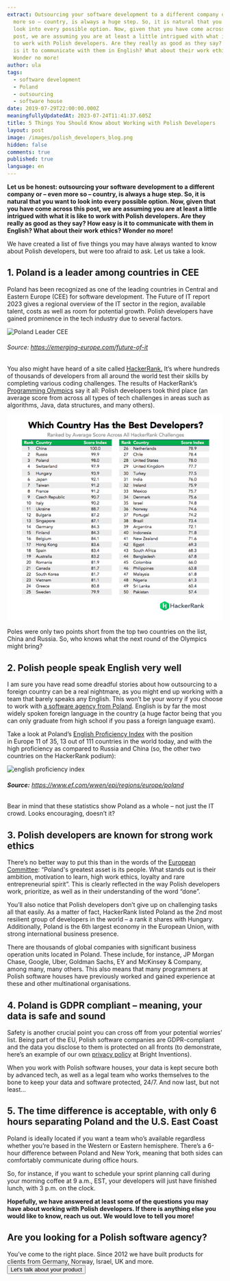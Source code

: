 ```yaml
---
extract: Outsourcing your software development to a different company or – even
  more so – country, is always a huge step. So, it is natural that you want to
  look into every possible option. Now, given that you have come across this
  post, we are assuming you are at least a little intrigued with what it is like
  to work with Polish developers. Are they really as good as they say? How easy
  is it to communicate with them in English? What about their work ethics?
  Wonder no more!
author: ula
tags:
  - software development
  - Poland
  - outsourcing
  - software house
date: 2019-07-29T22:00:00.000Z
meaningfullyUpdatedAt: 2023-07-24T11:41:37.605Z
title: 5 Things You Should Know about Working with Polish Developers
layout: post
image: /images/polish_developers_blog.png
hidden: false
comments: true
published: true
language: en
---
```

**Let us be honest: outsourcing your software development to a different company or – even more so – country, is always a huge step. So, it is natural that you want to look into every possible option. Now, given that you have come across this post,  we are assuming you are at least a little intrigued with what it is like to work with Polish developers. Are they really as good as they say? How easy is it to communicate with them in English? What about their work ethics? Wonder no more!**

We have created a list of five things you may have always wanted to know about Polish developers, but were too afraid to ask. Let us take a look. 

## 1. Poland is a leader among countries in CEE

Poland has been recognized as one of the leading countries in Central and Eastern Europe (CEE) for software development. The Future of IT report 2023 gives a regional overview of the IT sector in the region, available talent, costs as well as room for potential growth. Polish developers have gained prominence in the tech industry due to several factors. 

<div class="image"><img src="/images/poland-leader-.jpeg" alt="Poland Leader CEE" title="undefined"  /> </div>

###### Source: https://emerging-europe.com/future-of-it

You also might have heard of a site called [HackerRank.](https://www.hackerrank.com/) It’s where hundreds of thousands of developers from all around the world test their skills by completing various coding challenges. The results of HackerRank’s [Programming Olympics](https://blog.hackerrank.com/which-country-would-win-in-the-programming-olympics/) say it all: Polish developers took third place (an average score from across all types of tech challenges in areas such as algorithms, Java, data structures, and many others).

![Polish software developers](/images/Best_developers_HackerRank.png)

Poles were only two points short from the top two countries on the list, China and Russia. So, who knows what the next round of the Olympics might bring?

## 2. Polish people speak English very well

I am sure you have read some dreadful stories about how outsourcing to a foreign country can be a real nightmare, as you might end up working with a team that barely speaks any English. This won’t be your worry if you choose to work with [a software agency from Poland](/). English is by far the most widely spoken foreign language in the country (a huge factor being that you can only graduate from high school if you pass a foreign language exam).

Take a look at Poland’s [English Proficiency Index](https://www.ef.com/wwen/epi/regions/europe/poland/) with the position in Europe 11 of 35, 13 out of 111 countries in the world today, and with the high proficiency as compared to Russia and China (so, the other two countries on the HackerRank podium):

<div class="image"><img src="/images/english-proficiency-index.png" alt="english proficiency index " title="undefined"  /> </div>

###### **Source:** https://www.ef.com/wwen/epi/regions/europe/poland

Bear in mind that these statistics show Poland as a whole – not just the IT crowd. Looks encouraging, doesn’t it?

## 3. Polish developers are known for strong work ethics

There’s no better way to put this than in the words of the [European Committee](https://ec.europa.eu/eures/main.jsp?catId=2789&countryId=PL&acro=lmi&lang=en&regionId=PL0&nuts2Code=%20&nuts3Code=&regionName=National%20Level): “Poland's greatest asset is its people. What stands out is their ambition, motivation to learn, high work ethics, loyalty and rare entrepreneurial spirit”. This is clearly reflected in the way Polish developers work, prioritize, as well as in their understanding of the word “done”.

You’ll also notice that Polish developers don’t give up on challenging tasks all that easily. As a matter of fact, HackerRank listed Poland as the 2nd most resilient group of developers in the world – a rank it shares with Hungary. Additionally, Poland is the 6th largest economy in the European Union, with strong international business presence.

There are thousands of global companies with significant business operation units located in Poland. These include, for instance, JP Morgan Chase, Google, Uber, Goldman Sachs, EY and McKinsey & Company, among many, many others. This also means that many programmers at Polish software houses have previously worked and gained experience at these and other multinational organisations.

## 4. Poland is GDPR compliant – meaning, your data is safe and sound

Safety is another crucial point you can cross off from your potential worries’ list. Being part of the EU, Polish software companies are GDPR-compliant and the data you disclose to them is protected on all fronts (to demonstrate, here’s an example of our own [privacy policy](/privacy-policy/) at Bright Inventions).

When you work with Polish software houses, your data is kept secure both by advanced tech, as well as a legal team who works themselves to the bone to keep your data and software protected, 24/7. And now last, but not least…

## 5. The time difference is acceptable, with only 6 hours separating Poland and the U.S. East Coast

Poland is ideally located if you want a team who’s available regardless whether you’re based in the Western or Eastern hemisphere. There’s a 6-hour difference between Poland and New York, meaning that both sides can comfortably communicate during office hours.

So, for instance, if you want to schedule your sprint planning call during your morning coffee at 9 a.m., EST, your developers will just have finished lunch, with 3 p.m. on the clock.

**Hopefully, we have answered at least some of the questions you may have about working with Polish developers. If there is anything else you would like to know, reach us out. We would love to tell you more!**

<div class='block-button'><h2>Are you looking for a Polish software agency?</h2><div>You’ve come to the right place. Since 2012 we have built products for clients from Germany, Norway, Israel, UK and more.</div><a href="/start-project"><button>Let's talk about your product</button></a></div>